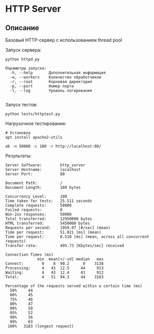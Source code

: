 # HTTP Server

## Описание

Базовый HTTP-сервер с использованием thread pool

Запуск сервера:

```
python httpd.py
```

```
Параметры запуска:
  -h, --help       Дополнительная информация
  -w, --workers    Количество обработчиков
  -r, --root       Корневая директория
  -p, --port       Номер порта
  -l, --log        Уровень логирования


```

Запуск тестов:
```
python tests/httptest.py
```

Нагрузочное тестирование:

```
# Установка
apt install apache2-utils 
```
    
```
ab -n 50000 -c 100 -r http://localhost:80/
```

Результаты:

    Server Software:        http_server
    Server Hostname:        localhost
    Server Port:            80
    
    Document Path:          /
    Document Length:        109 bytes
    
    Concurrency Level:      100
    Time taken for tests:   25.511 seconds
    Complete requests:      50000
    Failed requests:        0
    Non-2xx responses:      50000
    Total transferred:      12950000 bytes
    HTML transferred:       5450000 bytes
    Requests per second:    1959.97 [#/sec] (mean)
    Time per request:       51.021 [ms] (mean)
    Time per request:       0.510 [ms] (mean, across all concurrent requests)
    Transfer rate:          495.73 [Kbytes/sec] received
    
    Connection Times (ms)
                  min  mean[+/-sd] median   max
    Connect:        0    8  90.2      0    3138
    Processing:     4   43  12.5     44     913
    Waiting:        4   43  12.4     43     912
    Total:          4   51  94.3     44    3183
    
    Percentage of the requests served within a certain time (ms)
      50%     44
      66%     45
      75%     46
      80%     47
      90%     50
      95%     52
      98%     56
      99%     63
     100%   3183 (longest request)

